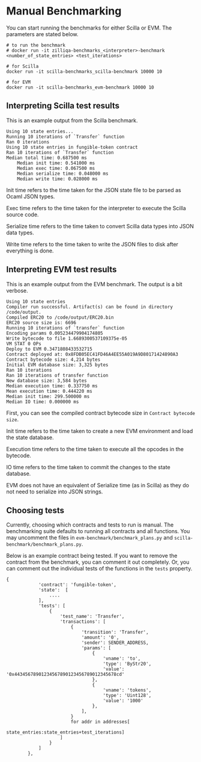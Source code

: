 # Manual Benchmarking

You can start running the benchmarks for either Scilla or EVM. The parameters are stated below.

```
# to run the benchmark
# docker run -it zilliqa-benchmarks_<interpreter>-benchmark <number_of_state_entries> <test_iterations>

# for Scilla
docker run -it scilla-benchmarks_scilla-benchmark 10000 10

# for EVM
docker run -it scilla-benchmarks_evm-benchmark 10000 10
```

## Interpreting Scilla test results

This is an example output from the Scilla benchmark.

```
Using 10 state entries...
Running 10 iterations of `Transfer` function
Ran 0 iterations
Using 10 state entries in fungible-token contract
Ran 10 iterations of `Transfer` function
Median total time: 0.687500 ms
    Median init time: 0.541000 ms
    Median exec time: 0.067500 ms
    Median serialize time: 0.048000 ms
    Median write time: 0.028000 ms
```

Init time refers to the time taken for the JSON state file to be parsed as Ocaml JSON types.

Exec time refers to the time taken for the interpreter to execute the Scilla source code.

Serialize time refers to the time taken to convert Scilla data types into JSON data types.

Write time refers to the time taken to write the JSON files to disk after everything is done.

## Interpreting EVM test results

This is an example output from the EVM benchmark. The output is a bit verbose.

```
Using 10 state entries
Compiler run successful. Artifact(s) can be found in directory /code/output.
Compiled ERC20 to /code/output/ERC20.bin
ERC20 source size is: 6696
Running 10 iterations of `transfer` function
Encoding params 0.005234479904174805
Write bytecode to file 1.6689300537109375e-05
VM STAT 0 OPs
Deploy to EVM 0.3471808433532715
Contract deployed at: 0x8FDB05EC41FD46A4EE55A019A9D80171424890A3
Contract bytecode size: 4,214 bytes
Initial EVM database size: 3,325 bytes
Ran 10 iterations
Ran 10 iterations of transfer function
New database size: 3,584 bytes
Median execution time: 0.337750 ms
Mean execution time: 0.444220 ms
Median init time: 299.500000 ms
Median IO time: 0.000000 ms
```

First, you can see the compiled contract bytecode size in `Contract bytecode size`.

Init time refers to the time taken to create a new EVM environment and load the state database.

Execution time refers to the time taken to execute all the opcodes in the bytecode.

IO time refers to the time taken to commit the changes to the state database.

EVM does not have an equivalent of Serialize time (as in Scilla) as they do not need to serialize into JSON strings.

## Choosing tests

Currently, choosing which contracts and tests to run is manual. The benchmarking suite defaults to running all contracts and all functions. You may uncomment the files in `evm-benchmark/benchmark_plans.py` and `scilla-benchmark/benchmark_plans.py`.

Below is an example contract being tested. If you want to remove the contract from the benchmark, you can comment it out completely. Or, you can comment out the individual tests of the functions in the `tests` property.

```
{
            'contract': 'fungible-token',
            'state':  [
                ....
            ],
            'tests': [
                {
                    'test_name': 'Transfer',
                    'transactions': [
                        {
                            'transition': 'Transfer',
                            'amount': '0',
                            'sender': SENDER_ADDRESS,
                            'params': [
                                {
                                    'vname': 'to',
                                    'type': 'ByStr20',
                                    'value': '0x44345678901234567890123456789012345678cd'
                                },
                                {
                                    'vname': 'tokens',
                                    'type': 'Uint128',
                                    'value': '1000'
                                },
                            ],
                        }
                        for addr in addresses[
                            state_entries:state_entries+test_iterations]
                    ]
                }
            ]
        },
```
